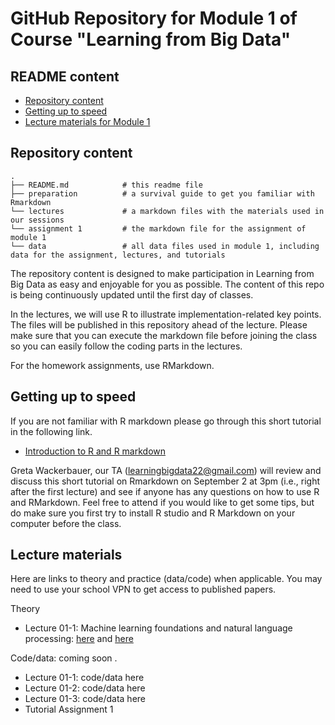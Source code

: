 # GitHub Repository for Module 1 of Course  "Learning from Big Data"

## README content
<!-- vim-markdown-toc GFM -->

* [Repository content](#repository-content)
* [Getting up to speed](#Getting-up-to-speed)
* [Lecture materials for Module 1](#lecture-materials)

  
<!-- vim-markdown-toc -->

## Repository content

```
.
├── README.md            # this readme file
├── preparation          # a survival guide to get you familiar with Rmarkdown
└── lectures             # a markdown files with the materials used in our sessions 
└── assignment 1         # the markdown file for the assignment of module 1 
└── data                 # all data files used in module 1, including data for the assignment, lectures, and tutorials

```

The repository content is designed to make participation in Learning from Big Data as easy and enjoyable for you as possible. The content of this repo is being continuously updated until the first day of classes. 

In the lectures, we will use R to illustrate implementation-related key points. The files will be published in this repository ahead of the lecture. Please make sure that you can execute the markdown file before joining the class so you can easily follow the coding parts in the lectures.  

For the homework assignments, use RMarkdown.

## Getting up to speed

If you are not familiar with R markdown please go through this short tutorial in the following link.

- [Introduction to R and R markdown](https://github.com/guiliberali/Learning-from-Big-Data-Module-1/blob/main/preparation/Intro-to-RMarkdown.pdf)

Greta Wackerbauer, our TA (learningbigdata22@gmail.com) will review and discuss this short tutorial on Rmarkdown on September 2 at 3pm (i.e., right after the first lecture) and see if anyone has any questions on how to use R and RMarkdown. Feel free to attend if you would like to get some tips, but do make sure you first try to install R studio and R Markdown on your computer before the class.  

 
## Lecture materials
 
Here are links to theory and practice (data/code) when applicable. You may need to use your school VPN to get access to published papers.

Theory
- Lecture 01-1: Machine learning foundations and natural language processing: [here](https://journals.sagepub.com/doi/full/10.1177/0022242919873106 ) and [here](https://github.com/guiliberali/Learning-from-Big-Data-Module-1/lectures/Lecture_1/1.pdf )   


Code/data: coming soon .
 
- Lecture 01-1: code/data here 
- Lecture 01-2: code/data here 
- Lecture 01-3: code/data here  
- Tutorial Assignment 1  
 

